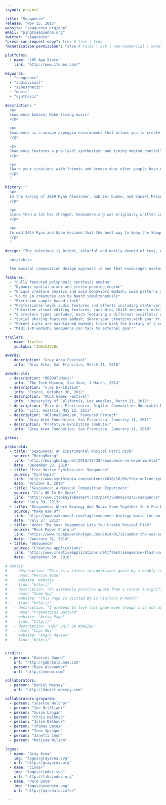 ```yaml
---
layout: project

title: "Seaquence"
release: "Nov 15, 2016"
website: "seaquence.org/app"
email: "ping@seaquence.org"
twitter: "seaquence"
"press-can-request-copy": true # true | true
"monetization-permission": false # false | ask | non-commercial | monetize

platforms:
  - name: "iOS App Store"
    link: "http://www.itunes.com/"

keywords:
  - "seaquence"
  - "audiovisual"
  - "synesthetic"
  - "music"
  - "synthesis"

description: "
  <p>
  Seaquence &mdash; Make living music!
  </p>

  <p>
  Seaquence is a unique arpeggio environment that allows you to create soundscapes by layering collections of musical creatures. A spatialized mix emerges as only the closest creatures can be heard, resulting in a organic sonic experience that changes as you play.
  </p>

  <p>
  Seaquence features a pro-level synthesizer and timing engine controlled by a fun and direct interface. Even composers who are brand new to synthesis will be able to unlock their synesthetic creativity!
  </p>

  <p>
  Share your creations with friends and browse what other people have made to get inspired!
  </p>
  "

history: "
  <p>
  In the spring of 2009 Ryan Alexander, Gabriel Dunne, and Daniel Massey participated in fledgling arts organization Gray Area’s first artist residency in the Tenderloin, the heart of San Francisco. While in residence they created the original <a href=\"http://seaquence.org\">Seaquence.org</a> web app with support from the Gray Area team. Seaquence.org became a seminal project in Gray Area history that blossomed into a vibrant community and has accumulated well over 200,000 compositions and counting. It continues to be enjoyed by people around the world.
  </p>

  <p>
  Since then a lot has changed. Seaquence.org was originally written in Adobe Flash before the original iPad was released. Flash has slowly been phased out as an interactive platform on the web, and doesn't work at all on mobile devices.
  </p>

  <p>
  In mid-2014 Ryan and Gabe decided that the best way to keep the Seaquence community alive was to do what they had been talking about for years — bring the app to iPad. Over the next two and a half years, they built a new version of Seaquence from the ground up with a brand-new codebase, introducing shiny new graphics and a high quality sound engine, graduating Seaquence from a Flash web-toy to a fully-featured creative experience.
  </p>
  "

design: "The interface is bright, colorful and mostly devoid of text, encouraging exploration and an engaging interaction between audio and visual. A custom physics engine was developed which allows the creatures swimming motions to feel organic and playful. Each creature has a unique swimming movement that is derived from the notes in their individual sequencer tempo and pattern, represented by pulsing nodes in their antennae, and their tail is a graphical representation of their waveform.

  <br/><br/>

  The musical composition design approach is one that encourages exploration and education. By tying visual interface components to their synthesis counterparts, a composer who is unfamiliar with synthesizer or musical concepts are encouraged to experiment and create sounds freely. Creatures appear to swim under a microscope, both representing an exploration of the unseen and unknown, and a discovery of new sounds and tones. The online browser encourages users to browse what other people have made, and share their own creations. If a user starts a composition from an existing session, the family tree is maintained so you can always trace back up the tree to the parent session."

features:
  - "Fully featured polyphonic synthesis engine"
  - "Dynamic spatial mixer and stereo-panning engine"
  - "Unique creature physics and swim behaviors &mdash; swim patterns are based on creature voice parameters"
  - "Up to 10 creatures can be heard simultaneously"
  - "Precision sample-based clock"
  - "Professional-level audio features and effects including state-variable filter, delay, and more"
  - "Intuitive visual editing features, including 16x16 sequencer matrix with scale, octave, transpose, swing, envelopes, and more"
  - "5 creature types included, each featuring a different oscillator waveform"
  - "Social sharing features &mdash; Share your creations with your friends!"
  - "Parent Links are maintained &mdash; trace back the history of a composition"
  - "MIDI I/O &mdash; Seaquence can talk to external gear!"

trailers:
  - name: Trailer
    youtube: fIbW42JQVBc

awards:
  - description: "Gray Area Festival"
    info: "Gray Area, San Francisco, March 31, 2016"

awards-old:
  - description: "REBOOT:Music"
    info: "The Tech Museum, San Jose, 1 March, 2014"
  - description: "v.01 Exhibition"
    info: "France, October 30, 2012"
  - description: "UCLA Games Festival"
    info: "University of California, Los Angeles, March 23, 2012"
  - description: "Prix Ars Electronica, Digital Communities Honorable Mention"
    info: "Litz, Austria, May 12, 2011"
  - description: "#GlobalGameJam, Featured Project"
    info: "Gray Area Foundation, San Francisco, Janurary 11, 2011"
  - description: "Prototype Exhibition (Debute)"
    info: "Gray Area Foundation, San Francisco, Janurary 11, 2010"

press:

press-old:
  - title: "Seaquence: An Experimental Musical Petri Dish"
    source: "BoingBoing"
    link: "http://boingboing.net/2010/12/20/seaquence-an-experim.html"
    date: "December 20, 2010"
  - title: "Free Online Synthesizer: Seaquence"
    source: "Synthopia"
    link: "http://www.synthtopia.com/content/2010/10/08/free-online-synthesizer-seaquence/"
    date: "October 8, 2010"
  - title: "Seaquence: A Musical Composition Experiment"
    source: "It's OK To Be Smart"
    link: "http://www.itsokaytobesmart.com/post/56889154272/seaquence"
    date: "July 30, 2013"
  - title: "Seaquence: Where Biology And Music Come Together In A Fun Online Simulation"
    source: "Make Use Of"
    link: "http://www.makeuseof.com/tag/seaquence-biology-music-fun-online-simulation/"
    date: "July 27, 2012"
  - title: "Under The Sea: Seaquence Lets You Create Musical Fish"
    source: "Rock Paper Shotgun"
    link: "https://www.rockpapershotgun.com/2014/01/31/under-the-sea-seaquence-lets-you-create-musical-fish/"
    date: "Janurary 31, 2014"
  - title: "Seaquence"
    source: "Creative Applications"
    link: "http://www.creativeapplications.net/flash/seaquence-flash-sound/"
    date: "September 30, 2010"

# quotes:
#   - description: "This is a rather insignificant quote by a highly important person."
#     name: "Person Name"
#     website: Website
#     link: "http://"
#   - description: "An extremely positive quote from a rather insignificant person. Also great."
#     name: "Some Guy"
#     website: "This Page Is Visited By 12 Visitors A Month"
#     link: "http://"
#   - description: "I pretend to love this game even though I do not actually understand it."
#     name: "Pretentious Bastard"
#     website: "Artsy Page"
#     link: "http://"
#   - description: "HOLY SHIT SO AMAZING"
#     name: "Caps Guy"
#     website: "Angry Review"
#     link: "http://"


credits:
  - person: "Gabriel Dunne"
    url: "http://gabrieldunne.com"
  - person: "Ryan Alexander"
    url: "http://onecm.com"

collaborators:
  - person: "Daniel Massey"
    url: "http://daniel-massey.com"

collaborators-grayarea:
  - person: "Josette Melchor"
  - person: "Joe Brilliant"
  - person: "Susan Langan"
  - person: "Chris Delbuck"
  - person: "Julie Delbuck"
  - person: "Thomas Bates"
  - person: "Tana Sprague"
  - person: "Janetti Chon"
  - person: "Melissa Wilson"

logos:
  - name: "Gray Area"
    img: "logos/grayarea.svg"
    url: "http://grayarea.org"
  - name: "Cinder"
    img: "logos/cinder.svg"
    url: "http://libcinder.org"
  - name: "Pure Data"
    img: "logos/puredata.png"
    url: "http://puredata.info/"

---
```

